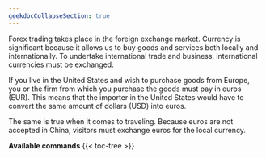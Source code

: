 ```yaml
---
geekdocCollapseSection: true
---
```


Forex trading takes place in the foreign exchange market. Currency is significant because it allows us to buy goods and services both locally and internationally. To undertake international trade and business, international currencies must be exchanged.

If you live in the United States and wish to purchase goods from Europe, you or the firm from which you purchase the goods must pay in euros (EUR). This means that the importer in the United States would have to convert the same amount of dollars (USD) into euros.

The same is true when it comes to traveling. Because euros are not accepted in China, visitors must exchange euros for the local currency.

**Available commands**
{{< toc-tree >}}
